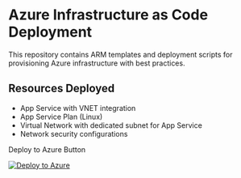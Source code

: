 # Azure Infrastructure as Code Deployment

This repository contains ARM templates and deployment scripts for provisioning Azure infrastructure with best practices.

## Resources Deployed

- App Service with VNET integration
- App Service Plan (Linux)
- Virtual Network with dedicated subnet for App Service
- Network security configurations


 Deploy to Azure Button

[![Deploy to Azure](https://aka.ms/deploytoazurebutton)](https://portal.azure.com/#create/Microsoft.Template/uri/https%3A%2F%2Fraw.githubusercontent.com%2Fsarangvishnu%2Ffioneer-demo%2Fmain%2Ftemplates%2FmainTemplate.json)

